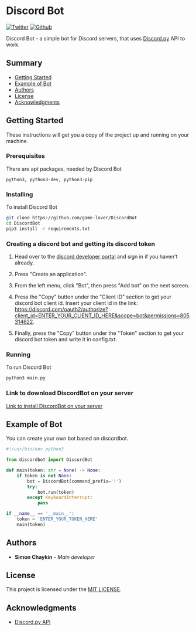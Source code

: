 # Discord Bot

[![Twitter](https://img.shields.io/twitter/follow/thecakeisfalse?label=Follow)](https://twitter.com/thecakeisfalse)
[![Github](https://img.shields.io/github/followers/game-lover?label=Follow&style=social)](https://github.com/game-lover)

Discord Bot - a simple bot for Discord servers, that uses [Discord.py](https://github.com/Rapptz/discord.py) API to work.

## Summary

  - [Getting Started](#getting-started)
  - [Example of Bot](#example-of-bot)
  - [Authors](#authors)
  - [License](#license)
  - [Acknowledgments](#acknowledgments)

## Getting Started

These instructions will get you a copy of the project up and running on your machine.

### Prerequisites

There are apt packages, needed by Discord Bot

    python3, python3-dev, python3-pip

### Installing

To install Discord Bot

```bash
git clone https://github.com/game-lover/DiscordBot
cd DiscordBot
pip3 install -r requirements.txt
```

### Creating a discord bot and getting its discord token

1. Head over to the [discord developer portal](https://discordapp.com/developers/applications) and sign in if you haven't already.

2. Press "Create an application".

3. From the left menu, click "Bot", then press "Add bot" on the next screen.

4. Press the "Copy" button under the "Client ID" section to get your discord bot client id. Insert your client id in the link: https://discord.com/oauth2/authorize?client_id=ENTER_YOUR_CLIENT_ID_HERE&scope=bot&permissions=805314622. 
5. Finally, press the "Copy" button under the "Token" section to get your discord bot token and write it in config.txt.

### Running

To run Discord Bot

```bash
python3 main.py
```

### Link to download DiscordBot on your server

[Link to install DiscordBot on your server](https://discord.com/oauth2/authorize?client_id=707219673523159160&scope=bot&permissions=805314622)

## Example of Bot

You can create your own bot based on discordbot.

```python
#!/usr/bin/env python3

from discordbot import DiscordBot

def main(token: str = None) -> None:
	if token is not None:
		bot = DiscordBot(command_prefix='!')
		try:
			bot.run(token)
		except KeyboardInterrupt:
			pass

if __name__ == '__main__':
	token = 'ENTER_YOUR_TOKEN_HERE'
	main(token)
```

## Authors

  - **Simon Chaykin** - *Main developer*

## License

This project is licensed under the [MIT LICENSE](LICENSE).

## Acknowledgments

  - [Discord.py API](https://discordpy.readthedocs.io/en/latest/api.html)
